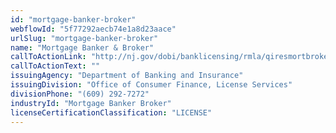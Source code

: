 ```yaml
---
id: "mortgage-banker-broker"
webflowId: "5f77292aecb74e1a8d23aace"
urlSlug: "mortgage-banker-broker"
name: "Mortgage Banker & Broker"
callToActionLink: "http://nj.gov/dobi/banklicensing/rmla/qiresmortbroker.html"
callToActionText: ""
issuingAgency: "Department of Banking and Insurance"
issuingDivision: "Office of Consumer Finance, License Services"
divisionPhone: "(609) 292-7272"
industryId: "Mortgage Banker Broker"
licenseCertificationClassification: "LICENSE"
---
```

